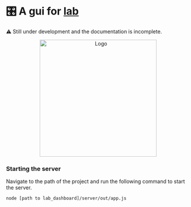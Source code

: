 # 🎛 A gui for [lab](https://github.com/vpj/lab)

⚠️  Still under development and the documentation is incomplete.

<p align="center">
  <img style="max-width:100%;" src="https://github.com/vpj/lab_dashboard/blob/master/images/dashboard.png?raw=true" width="320" title="Logo">
</p>

### Starting the server

Navigate to the path of the project and run the following command to start the server.

```bash
node [path to lab_dashboard]/server/out/app.js
```
